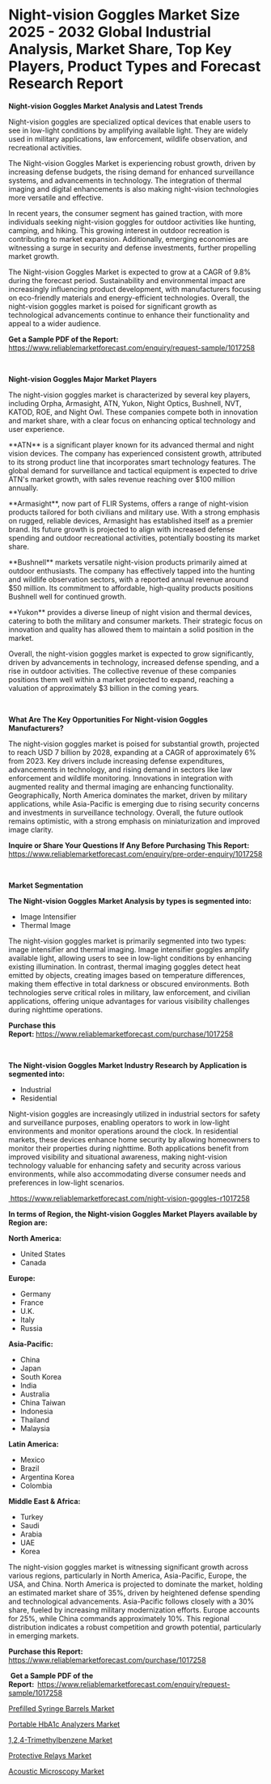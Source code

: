 <p><h1>Night-vision Goggles Market Size 2025 - 2032 Global Industrial Analysis, Market Share, Top Key Players, Product Types and Forecast Research Report</h1></p><p><strong>Night-vision Goggles Market Analysis and Latest Trends</strong></p>
<p><p>Night-vision goggles are specialized optical devices that enable users to see in low-light conditions by amplifying available light. They are widely used in military applications, law enforcement, wildlife observation, and recreational activities. </p><p>The Night-vision Goggles Market is experiencing robust growth, driven by increasing defense budgets, the rising demand for enhanced surveillance systems, and advancements in technology. The integration of thermal imaging and digital enhancements is also making night-vision technologies more versatile and effective. </p><p>In recent years, the consumer segment has gained traction, with more individuals seeking night-vision goggles for outdoor activities like hunting, camping, and hiking. This growing interest in outdoor recreation is contributing to market expansion. Additionally, emerging economies are witnessing a surge in security and defense investments, further propelling market growth.</p><p>The Night-vision Goggles Market is expected to grow at a CAGR of 9.8% during the forecast period. Sustainability and environmental impact are increasingly influencing product development, with manufacturers focusing on eco-friendly materials and energy-efficient technologies. Overall, the night-vision goggles market is poised for significant growth as technological advancements continue to enhance their functionality and appeal to a wider audience.</p></p>
<p><strong>Get a Sample PDF of the Report:&nbsp;</strong> <a href="https://www.reliablemarketforecast.com/enquiry/request-sample/1017258?utm_campaign=950&utm_medium=2&utm_source=Github&utm_content=ia&utm_term=21032025&utm_id=night-vision-goggles">https://www.reliablemarketforecast.com/enquiry/request-sample/1017258</a></p>
<p>&nbsp;</p>
<p><strong>Night-vision Goggles Major Market Players</strong></p>
<p><p>The night-vision goggles market is characterized by several key players, including Orpha, Armasight, ATN, Yukon, Night Optics, Bushnell, NVT, KATOD, ROE, and Night Owl. These companies compete both in innovation and market share, with a clear focus on enhancing optical technology and user experience.</p><p>**ATN** is a significant player known for its advanced thermal and night vision devices. The company has experienced consistent growth, attributed to its strong product line that incorporates smart technology features. The global demand for surveillance and tactical equipment is expected to drive ATN's market growth, with sales revenue reaching over $100 million annually.</p><p>**Armasight**, now part of FLIR Systems, offers a range of night-vision products tailored for both civilians and military use. With a strong emphasis on rugged, reliable devices, Armasight has established itself as a premier brand. Its future growth is projected to align with increased defense spending and outdoor recreational activities, potentially boosting its market share.</p><p>**Bushnell** markets versatile night-vision products primarily aimed at outdoor enthusiasts. The company has effectively tapped into the hunting and wildlife observation sectors, with a reported annual revenue around $50 million. Its commitment to affordable, high-quality products positions Bushnell well for continued growth.</p><p>**Yukon** provides a diverse lineup of night vision and thermal devices, catering to both the military and consumer markets. Their strategic focus on innovation and quality has allowed them to maintain a solid position in the market.</p><p>Overall, the night-vision goggles market is expected to grow significantly, driven by advancements in technology, increased defense spending, and a rise in outdoor activities. The collective revenue of these companies positions them well within a market projected to expand, reaching a valuation of approximately $3 billion in the coming years.</p></p>
<p>&nbsp;</p>
<p><strong>What Are The Key Opportunities For Night-vision Goggles Manufacturers?</strong></p>
<p><p>The night-vision goggles market is poised for substantial growth, projected to reach USD 7 billion by 2028, expanding at a CAGR of approximately 6% from 2023. Key drivers include increasing defense expenditures, advancements in technology, and rising demand in sectors like law enforcement and wildlife monitoring. Innovations in integration with augmented reality and thermal imaging are enhancing functionality. Geographically, North America dominates the market, driven by military applications, while Asia-Pacific is emerging due to rising security concerns and investments in surveillance technology. Overall, the future outlook remains optimistic, with a strong emphasis on miniaturization and improved image clarity.</p></p>
<p><strong>Inquire or Share Your Questions If Any Before Purchasing This Report:</strong> <a href="https://www.reliablemarketforecast.com/enquiry/pre-order-enquiry/1017258?utm_campaign=950&utm_medium=2&utm_source=Github&utm_content=ia&utm_term=21032025&utm_id=night-vision-goggles">https://www.reliablemarketforecast.com/enquiry/pre-order-enquiry/1017258</a></p>
<p>&nbsp;</p>
<p><strong>Market Segmentation</strong></p>
<p><strong>The Night-vision Goggles Market Analysis by types is segmented into:</strong></p>
<p><ul><li>Image Intensifier</li><li>Thermal Image</li></ul></p>
<p><p>The night-vision goggles market is primarily segmented into two types: image intensifier and thermal imaging. Image intensifier goggles amplify available light, allowing users to see in low-light conditions by enhancing existing illumination. In contrast, thermal imaging goggles detect heat emitted by objects, creating images based on temperature differences, making them effective in total darkness or obscured environments. Both technologies serve critical roles in military, law enforcement, and civilian applications, offering unique advantages for various visibility challenges during nighttime operations.</p></p>
<p><strong>Purchase this Report:&nbsp;</strong><a href="https://www.reliablemarketforecast.com/purchase/1017258?utm_campaign=950&utm_medium=2&utm_source=Github&utm_content=ia&utm_term=21032025&utm_id=night-vision-goggles">https://www.reliablemarketforecast.com/purchase/1017258</a></p>
<p>&nbsp;</p>
<p><strong>The Night-vision Goggles Market Industry Research by Application is segmented into:</strong></p>
<p><ul><li>Industrial</li><li>Residential</li></ul></p>
<p><p>Night-vision goggles are increasingly utilized in industrial sectors for safety and surveillance purposes, enabling operators to work in low-light environments and monitor operations around the clock. In residential markets, these devices enhance home security by allowing homeowners to monitor their properties during nighttime. Both applications benefit from improved visibility and situational awareness, making night-vision technology valuable for enhancing safety and security across various environments, while also accommodating diverse consumer needs and preferences in low-light scenarios.</p></p>
<p><a href="https://www.reliablemarketforecast.com/night-vision-goggles-r1017258?utm_campaign=950&utm_medium=2&utm_source=Github&utm_content=ia&utm_term=21032025&utm_id=night-vision-goggles">&nbsp;https://www.reliablemarketforecast.com/night-vision-goggles-r1017258</a></p>
<p><strong>In terms of Region, the Night-vision Goggles Market Players available by Region are:</strong></p>
<p>
    <p> <strong> North America: </strong>
        <ul>
            <li>United States</li>
            <li>Canada</li>
        </ul>
        </p> 
    <p> <strong> Europe: </strong>
        <ul>
            <li>Germany</li>
            <li>France</li>
            <li>U.K.</li>
            <li>Italy</li>
            <li>Russia</li>
        </ul>
        </p> 
    <p> <strong> Asia-Pacific: </strong>
        <ul>
            <li>China</li>
            <li>Japan</li>
            <li>South Korea</li>
            <li>India</li>
            <li>Australia</li>
            <li>China Taiwan</li>
            <li>Indonesia</li>
            <li>Thailand</li>
            <li>Malaysia</li>
        </ul>
        </p> 
    <p> <strong> Latin America: </strong>
        <ul>
            <li>Mexico</li>
            <li>Brazil</li>
            <li>Argentina Korea</li>
            <li>Colombia</li>
        </ul>
        </p> 
    <p> <strong> Middle East & Africa: </strong>
        <ul>
            <li>Turkey</li>
            <li>Saudi</li>
            <li>Arabia</li>
            <li>UAE</li>
            <li>Korea</li>
        </ul>
    </p>
    </p>
<p><p>The night-vision goggles market is witnessing significant growth across various regions, particularly in North America, Asia-Pacific, Europe, the USA, and China. North America is projected to dominate the market, holding an estimated market share of 35%, driven by heightened defense spending and technological advancements. Asia-Pacific follows closely with a 30% share, fueled by increasing military modernization efforts. Europe accounts for 25%, while China commands approximately 10%. This regional distribution indicates a robust competition and growth potential, particularly in emerging markets.</p></p>
<p><strong>Purchase this Report: </strong><a href="https://www.reliablemarketforecast.com/purchase/1017258?utm_campaign=950&utm_medium=2&utm_source=Github&utm_content=ia&utm_term=21032025&utm_id=night-vision-goggles">https://www.reliablemarketforecast.com/purchase/1017258</a></p>
<p>&nbsp;<strong>Get a Sample PDF of the Report:&nbsp;&nbsp;</strong><a href="https://www.reliablemarketforecast.com/enquiry/request-sample/1017258?utm_campaign=950&utm_medium=2&utm_source=Github&utm_content=ia&utm_term=21032025&utm_id=night-vision-goggles">https://www.reliablemarketforecast.com/enquiry/request-sample/1017258</a></p>
<p><strong></strong></p>
<p><p><a href="https://github.com/nkbaroga/Market-Research-Report-List-1/blob/main/prefilled-syringe-barrels-market.md?utm_campaign=950&utm_medium=2&utm_source=Github&utm_content=ia&utm_term=21032025&utm_id=night-vision-goggles">Prefilled Syringe Barrels Market</a></p><p><a href="https://github.com/ritooesiaba/Market-Research-Report-List-1/blob/main/portable-hba1c-analyzers-market.md?utm_campaign=950&utm_medium=2&utm_source=Github&utm_content=ia&utm_term=21032025&utm_id=night-vision-goggles">Portable HbA1c Analyzers Market</a></p><p><a href="https://github.com/hedbomkrahe/Market-Research-Report-List-1/blob/main/124-trimethylbenzene-market.md?utm_campaign=950&utm_medium=2&utm_source=Github&utm_content=ia&utm_term=21032025&utm_id=night-vision-goggles">1,2,4-Trimethylbenzene Market</a></p><p><a href="https://github.com/sawrovpipolo/Market-Research-Report-List-1/blob/main/protective-relays-market.md?utm_campaign=950&utm_medium=2&utm_source=Github&utm_content=ia&utm_term=21032025&utm_id=night-vision-goggles">Protective Relays Market</a></p><p><a href="https://github.com/elvutedipela/Market-Research-Report-List-1/blob/main/acoustic-microscopy-market.md?utm_campaign=950&utm_medium=2&utm_source=Github&utm_content=ia&utm_term=21032025&utm_id=night-vision-goggles">Acoustic Microscopy Market</a></p></p>